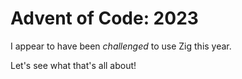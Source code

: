 # Advent of Code: 2023

I appear to have been _challenged_ to use Zig this year.

Let's see what that's all about!


